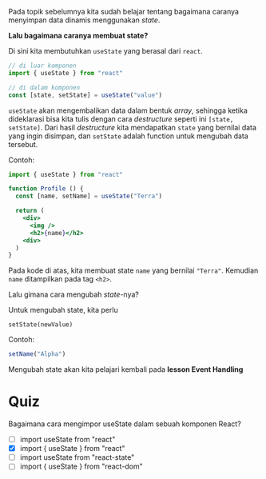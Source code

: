 
Pada topik sebelumnya kita sudah belajar tentang bagaimana caranya menyimpan data dinamis menggunakan _state_. 

**Lalu bagaimana caranya membuat state?**

Di sini kita membutuhkan `useState` yang berasal dari `react`.

```jsx
// di luar komponen
import { useState } from "react"

// di dalam komponen
const [state, setState] = useState("value")
```

`useState` akan mengembalikan data dalam bentuk _array_, sehingga ketika dideklarasi bisa kita tulis dengan cara _destructure_ seperti ini  `[state, setState]`. Dari hasil _destructure_ kita mendapatkan `state` yang bernilai data yang ingin disimpan, dan `setState` adalah function untuk mengubah data tersebut.

Contoh:

```jsx
import { useState } from "react"

function Profile () {
  const [name, setName] = useState("Terra")

  return (
    <div>
      <img />
      <h2>{name}</h2>
    <div>
  )
}
```

Pada kode di atas, kita membuat state `name` yang bernilai `"Terra"`. Kemudian `name` ditampilkan pada tag `<h2>`.

Lalu gimana cara mengubah _state_-nya? 

Untuk mengubah state, kita perlu 
```
setState(newValue)
```
Contoh:
```jsx
setName("Alpha")
```
Mengubah state akan kita pelajari kembali pada **lesson Event Handling**


# Quiz

Bagaimana cara mengimpor useState dalam sebuah komponen React?
- [ ] import useState from "react"
- [x] import { useState } from "react"
- [ ] import useState from "react-state"
- [ ] import { useState } from "react-dom"